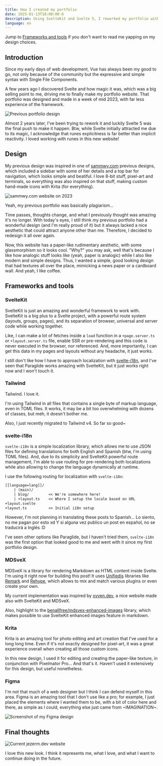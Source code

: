 ```yaml
---
title: How I created my portfolio
date: 2025-01-13T18:00:00-6
description: Using SvelteKit and Svelte 5, I reworked my portfolio with better aesthetics and more features
language: en
---
```


Jump to [Frameworks and tools](#frameworks-and-tools) if you don't want to read me yapping on my design choices.

## Introduction

Since my early days of web development, Vue has always been my good to go, not only because of the community but the expressive and simple syntax with Single File Components.

A few years ago I discovered Svelte and how magic it was, which was a big selling point to me, driving me to finally make my portfolio website. That portfolio was designed and made in a week of mid 2023, with far less experience of the framework.

![Previous portfolio design]($static/images/previous-jezerm.dev.png?w=800;1440)

Almost 2 years later, I've been trying to rework it and luckily <span class="text-red">Svelte 5</span> was the final push to make it happen. Btw, while Svelte initially attracted me due to its magic, I acknowledge that runes explicitness is far better than implicit reactivity. I loved working with runes in this new website!

## Design

My previous design was inspired in one of [sammwy.com](http://sammwy.com) previous designs, which included a sidebar with some of her details and a top bar for navigation, which looks simple and beatiful. I love 8-bit stuff, pixel-art and terminals, so everything was also inspired on that stuff, making custom hand-made icons with Krita (for everything).

![sammwy.com website on 2023]($static/images/previous-sammwy.com.png?w=800;1440)

<p class="text-grey-0 italic">
    Yeah, my previous portfolio was basically plagiarism...
</p>

Time passes, thoughts change, and what I previously thought was amazing it's no longer. With today's eyes, I still think my previous portfolio had a wonderful design (and I'm really proud of it) but it always lacked a nice aesthetic that could attract anyone other than me. Therefore, I decided to redesign it all over again.

Now, this website has a paper-like rudimentary aesthetic, with some glassmorphism so it looks cool. "Why?" you may ask, well that's because I like how analogic stuff looks like (yeah, paper is analogic) while I also like modern and simple designs. Thus, I wanted a simple, good looking design that had textures all over the place, mimicking a news paper or a cardboard wall. And yeah, I like coffee.

## Frameworks and tools

### SvelteKit

SvelteKit is just an amazing and wonderful framework to work with. SvelteKit is a big plus to a Svelte project, with a powerful route system (layouts, groups, pages), and its separation of browser, universal and server code while working together.

Like, I can make a lot of fetches inside a `load` function in a `+page.server.ts` or `+layout.server.ts` file, enable SSR or pre-rendering and this code is never executed in the browser, nor referenced. And, more importantly, I can get this data in my pages and layouts without any headache, it just works.

I still don't like how I have to approach localization with [svelte-i18n](#svelte-i18n), and I've seen that Paraglide works amazing with SvelteKit, but it just works right now and I won't touch it.

### Tailwind

Tailwind. I <span class="text-red">love</span> it.

I'm using Tailwind in all files that contains a single byte of markup language, even in TOML files. It works, it may be a bit too overwhelming with dozens of classes, but meh, it doesn't bother me.

Also, I just recently migrated to Tailwind v4. So far so good~

### svelte-i18n

`svelte-i18n` is a simple localization library, which allows me to use JSON files for defining translations for both English and Spanish (btw, I'm using TOML files). And, due to its simplicity and SvelteKit powerful route management, I'm able to use routing for pre-rendering both localizations while also allowing to change the language dynamically at runtime.

I use the following routing for localization with `svelte-i18n`:

```txt
[[language=lang]]/
    | (main)/
    | blog/         << We're somewhere here!
    | +layout.ts    << Where I setup the locale based on URL
+layout.svelte
+layout.ts          << Initial i18n setup
```

However, I'm not planning in translating these posts to Spanish... Lo siento, no me pagan por esto xd <span class="text-grey-1">Y si alguna vez publico un post en español, no se traducirá a Inglés :D</span>

I've seen other options like Paraglide, but I haven't tried them, `svelte-i18n` was the first option that looked good to me and went with it since my first portfolio design.

### MDSveX

MDSveX is a library for rendering Markdown as HTML content inside Svelte. I'm using it right now for building this post! It uses [Unifiedjs](https://github.com/unifiedjs) libraries like [Remark](https://github.com/remarkjs) and [Rehype](https://github.com/rehypejs), which allows to mix and match various plugins or even create your own.

My current implementation was inspired by [xyven.dev](https://xyven.dev), a nice website made also with SvelteKit and MDSveX.

Also, highlight to the [benallfree/mdsvex-enhanced-images](https://github.com/benallfree/mdsvex-enhanced-images) library, which makes possible to use SvelteKit enhanced images feature in markdown.

### Krita

Krita is an amazing tool for photo editing and art creation that I've used for a long long time. Even if it's not exactly designed for pixel-art, it was a great experience overall when creating all those custom icons.

In this new design, I used it for editing and creating the paper-like texture, in conjunction with Pixelmator Pro... And that's it. Haven't used it extensively for this design, but useful nonetheless.

### Figma

I'm not that much of a web designer but I think I can defend myself in this area. Figma is an amazing tool that I don't use like a pro; for example, I just placed the elements where I wanted them to be, with a bit of color here and there, as simple as I could, everything else just came from <span class="from-purple bg-linear-to-r via-aqua to-orange bg-clip-text text-transparent">~IMAGINATION~</span>.

![Screenshot of my Figma design]($static/images/figma-jezerm.dev.png?w=800;1440)

## Final thoughts

![Current jezerm.dev website]($static/images/jezerm.dev.png?w=800;1440)

I love this new look. I think it represents me, what I love, and what I want to continue doing in the future.
